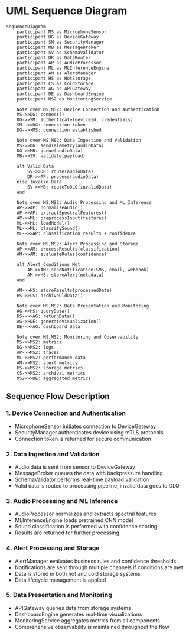 # UML Sequence Diagram

```mermaid
sequenceDiagram
    participant MS as MicrophoneSensor
    participant DG as DeviceGateway
    participant SM as SecurityManager
    participant MB as MessageBroker
    participant SV as SchemaValidator
    participant DR as DataRouter
    participant AP as AudioProcessor
    participant ML as MLInferenceEngine
    participant AM as AlertManager
    participant HS as HotStorage
    participant CS as ColdStorage
    participant AG as APIGateway
    participant DE as DashboardEngine
    participant MS2 as MonitoringService

    Note over MS,MS2: Device Connection and Authentication
    MS->>DG: connect()
    DG->>SM: authenticate(deviceId, credentials)
    SM-->>DG: connection token
    DG-->>MS: connection established

    Note over MS,MS2: Data Ingestion and Validation
    MS->>DG: sendTelemetry(audioData)
    DG->>MB: queue(audioData)
    MB->>SV: validate(payload)
    
    alt Valid Data
        SV->>DR: route(audioData)
        DR->>AP: process(audioData)
    else Invalid Data
        SV->>MB: routeToDLQ(invalidData)
    end

    Note over MS,MS2: Audio Processing and ML Inference
    AP->>AP: normalizeAudio()
    AP->>AP: extractSpectralFeatures()
    AP->>ML: preprocessInput(features)
    ML->>ML: loadModel()
    ML->>ML: classifySound()
    ML-->>AP: classification results + confidence

    Note over MS,MS2: Alert Processing and Storage
    AP->>AM: processResults(classification)
    AM->>AM: evaluateRules(confidence)
    
    alt Alert Conditions Met
        AM->>AM: sendNotification(SMS, email, webhook)
        AM->>HS: storeAlert(metadata)
    end
    
    AM->>HS: storeResults(processedData)
    HS->>CS: archiveOldData()

    Note over MS,MS2: Data Presentation and Monitoring
    AG->>HS: queryData()
    HS-->>AG: returnData()
    AG->>DE: generateVisualization()
    DE-->>AG: dashboard data
    
    Note over MS,MS2: Monitoring and Observability
    MS->>MS2: metrics
    DG->>MS2: logs
    AP->>MS2: traces
    ML->>MS2: performance data
    AM->>MS2: alert metrics
    HS->>MS2: storage metrics
    CS->>MS2: archival metrics
    MS2->>DE: aggregated metrics
```

## Sequence Flow Description

### 1. Device Connection and Authentication
- MicrophoneSensor initiates connection to DeviceGateway
- SecurityManager authenticates device using mTLS protocols
- Connection token is returned for secure communication

### 2. Data Ingestion and Validation
- Audio data is sent from sensor to DeviceGateway
- MessageBroker queues the data with backpressure handling
- SchemaValidator performs real-time payload validation
- Valid data is routed to processing pipeline, invalid data goes to DLQ

### 3. Audio Processing and ML Inference
- AudioProcessor normalizes and extracts spectral features
- MLInferenceEngine loads pretrained CNN model
- Sound classification is performed with confidence scoring
- Results are returned for further processing

### 4. Alert Processing and Storage
- AlertManager evaluates business rules and confidence thresholds
- Notifications are sent through multiple channels if conditions are met
- Data is stored in both hot and cold storage systems
- Data lifecycle management is applied

### 5. Data Presentation and Monitoring
- APIGateway queries data from storage systems
- DashboardEngine generates real-time visualizations
- MonitoringService aggregates metrics from all components
- Comprehensive observability is maintained throughout the flow
